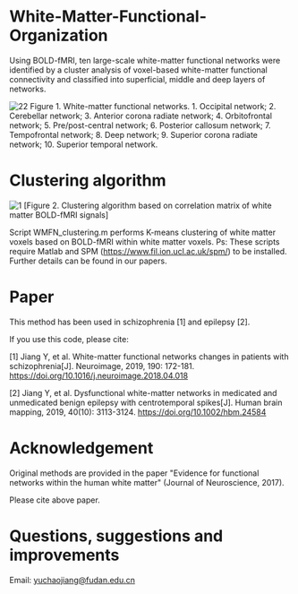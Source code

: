 # White-Matter-Functional-Organization

Using BOLD-fMRI, ten large-scale white-matter functional networks were identified by a cluster analysis of voxel-based white-matter functional connectivity and classified into superficial, middle and deep layers of networks. 

![22](https://user-images.githubusercontent.com/102531632/161035646-05291ca0-2ea0-4464-b4a2-ab41ff6acaa3.jpg)
Figure 1. White-matter functional networks. 1. Occipital network; 2. Cerebellar network; 3. Anterior corona radiate network; 4. Orbitofrontal network; 5. Pre/post-central network; 6. Posterior callosum network; 7. Tempofrontal network; 8. Deep network; 9. Superior corona radiate network; 10. Superior temporal network.

# Clustering algorithm
![1](https://user-images.githubusercontent.com/102531632/161032619-cb677dca-10f6-4be3-a09f-cdec2e148d7e.jpg)
                    [Figure 2. Clustering algorithm based on correlation matrix of white matter BOLD-fMRI signals]

Script WMFN_clustering.m performs K-means clustering of white matter voxels based on BOLD-fMRI within white matter voxels.
Ps: These scripts require Matlab and SPM (https://www.fil.ion.ucl.ac.uk/spm/) to be installed. 
Further details can be found in our papers.

# Paper
This method has been used in schizophrenia [1] and epilepsy [2].

If you use this code, please cite: 

[1] Jiang Y, et al. White-matter functional networks changes in patients with schizophrenia[J]. Neuroimage, 2019, 190: 172-181. https://doi.org/10.1016/j.neuroimage.2018.04.018

[2] Jiang Y, et al. Dysfunctional white-matter networks in medicated and unmedicated benign epilepsy with centrotemporal spikes[J]. Human brain mapping, 2019, 40(10): 3113-3124.
https://doi.org/10.1002/hbm.24584



# Acknowledgement

Original methods are provided in the paper "Evidence for functional networks within the human white matter" (Journal of Neuroscience, 2017).

Please cite above paper.

# Questions, suggestions and improvements

Email: yuchaojiang@fudan.edu.cn



